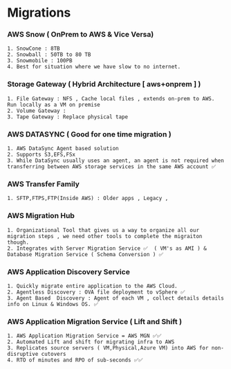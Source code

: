# Migrations


### AWS Snow ( OnPrem to AWS & Vice Versa)

    1. SnowCone : 8TB
    2. Snowball : 50TB to 80 TB
    3. Snowmobile : 100PB
    4. Best for situation where we have slow to no internet.

### Storage Gateway ( Hybrid Architecture [ aws+onprem ] )

    1. File Gateway : NFS , Cache local files , extends on-prem to AWS. Run locally as a VM on premise
    2. Volume Gateway : 
    3. Tape Gateway : Replace physical tape

### AWS DATASYNC ( Good for one time migration )

    1. AWS DataSync Agent based solution
    2. Supports S3,EFS,FSx
    3. While DataSync usually uses an agent, an agent is not required when transferring between AWS storage services in the same AWS account ✅ 

### AWS Transfer Family

    1. SFTP,FTPS,FTP(Inside AWS) : Older apps , Legacy , 

### AWS Migration Hub

    1. Organizational Tool that gives us a way to organize all our migration steps , we need other tools to complete the migraiton though.
    2. Integrates with Server Migration Service ✅  ( VM's as AMI ) & Database Migration Service ( Schema Conversion ) ✅


### AWS Application Discovery Service

    1. Quickly migrate entire application to the AWS Cloud.
    2. Agentless Discovery : OVA file deployment to vSphere ✅
    3. Agent Based  Discovery : Agent of each VM , collect details details info on Linux & Windows OS. ✅


### AWS Application Migration Service ( Lift and Shift ) 

    1. AWS Application Migration Service = AWS MGN ✅✅
    2. Automated Lift and shift for migrating infra to AWS
    3. Replicates source servers ( VM,Physical,Azure VM) into AWS for non-disruptive cutovers
    4. RTO of minutes and RPO of sub-seconds ✅✅